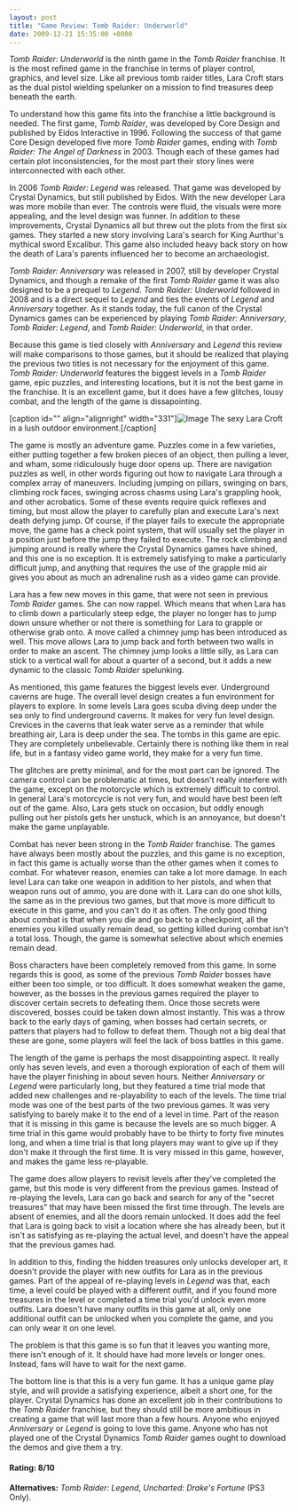```yaml
---
layout: post
title: "Game Review: Tomb Raider: Underworld"
date: 2009-12-21 15:35:00 +0000
---
```

<i>Tomb Raider: Underworld</i> is the ninth game in the <i>Tomb Raider</i> franchise. It is the most refined game in the franchise in terms of player control, graphics, and level size. Like all previous tomb raider titles, Lara Croft stars as the dual pistol wielding spelunker on a mission to find treasures deep beneath the earth.

To understand how this game fits into the franchise a little background is needed. The first game, <i>Tomb Raider</i>, was developed by Core Design and published by Eidos Interactive in 1996. Following the success of that game Core Design developed five more <i>Tomb Raider</i> games, ending with <i>Tomb Raider: The Angel of Darkness</i> in 2003. Though each of these games had certain plot inconsistencies, for the most part their story lines were interconnected with each other.

In 2006 <i>Tomb Raider: Legend</i> was released. That game was developed by Crystal Dynamics, but still published by Eidos. With the new developer Lara was more mobile than ever. The controls were fluid, the visuals were more appealing, and the level design was funner. In addition to these improvements, Crystal Dynamics all but threw out the plots from the first six games. They started a new story involving Lara's search for King Aurthur's mythical sword Excalibur. This game also included heavy back story on how the death of Lara's parents influenced her to become an archaeologist.

<i>Tomb Raider: Anniversary</i> was released in 2007, still by developer Crystal Dynamics, and though a remake of the first <i>Tomb Raider</i> game it was also designed to be a prequel to <i>Legend</i>. <i>Tomb Raider: Underworld</i> followed in 2008 and is a direct sequel to <i>Legend</i> and ties the events of <i>Legend</i> and <i>Anniversary</i> together. As it stands today, the full canon of the Crystal Dynamics games can be experienced by playing <i>Tomb Raider: Anniversary</i>, <i>Tomb Raider: Legend</i>, and <i>Tomb Raider: Underworld</i>, in that order.

Because this game is tied closely with <i>Anniversary</i> and <i>Legend</i> this review will make comparisons to those games, but it should be realized that playing the previous two titles is not necessary for the enjoyment of this game. <i>Tomb Raider: Underworld</i> features the biggest levels in a <i>Tomb Raider</i> game, epic puzzles, and interesting locations, but it is not the best game in the franchise. It is an excellent game, but it does have a few glitches, lousy combat, and the length of the game is dissapointing.

[caption id="" align="alignright" width="331"]![Image](/https://www.jackeverett.com/rc_files/t/r/trunder.PNG) The sexy Lara Croft in a lush outdoor environment.[/caption]

The game is mostly an adventure game. Puzzles come in a few varieties, either putting together a few broken pieces of an object, then pulling a lever, and wham, some ridiculously huge door opens up. There are navigation puzzles as well, in other words figuring out how to navigate Lara through a complex array of maneuvers. Including jumping on pillars, swinging on bars, climbing rock faces, swinging across chasms using Lara's grappling hook, and other acrobatics. Some of these events require quick reflexes and timing, but most allow the player to carefully plan and execute Lara's next death defying jump. Of course, if the player fails to execute the appropriate move, the game has a check point system, that will usually set the player in a position just before the jump they failed to execute. The rock climbing and jumping around is really where the Crystal Dynamics games have shined, and this one is no exception. It is extremely satisfying to make a particularly difficult jump, and anything that requires the use of the grapple mid air gives you about as much an adrenaline rush as a video game can provide.

Lara has a few new moves in this game, that were not seen in previous <i>Tomb Raider</i> games. She can now rappel. Which means that when Lara has to climb down a particularly steep edge, the player no longer has to jump down unsure whether or not there is something for Lara to grapple or otherwise grab onto. A move called a chimney jump has been introduced as well. This move allows Lara to jump back and forth between two walls in order to make an ascent. The chimney jump looks a little silly, as Lara can stick to a vertical wall for about a quarter of a second, but it adds a new dynamic to the classic <i>Tomb Raider</i> spelunking.

As mentioned, this game features the biggest levels ever. Underground caverns are huge. The overall level design creates a fun environment for players to explore. In some levels Lara goes scuba diving deep under the sea only to find underground caverns. It makes for very fun level design. Crevices in the caverns that leak water serve as a reminder that while breathing air, Lara is deep under the sea. The tombs in this game are epic. They are completely unbelievable. Certainly there is nothing like them in real life, but in a fantasy video game world, they make for a very fun time.

The glitches are pretty minimal, and for the most part can be ignored. The camera control can be problematic at times, but doesn't really interfere with the game, except on the motorcycle which is extremely difficult to control. In general Lara's motorcycle is not very fun, and would have best been left out of the game. Also, Lara gets stuck on occasion, but oddly enough pulling out her pistols gets her unstuck, which is an annoyance, but doesn't make the game unplayable.

Combat has never been strong in the <i>Tomb Raider</i> franchise. The games have always been mostly about the puzzles, and this game is no exception, in fact this game is actually worse than the other games when it comes to combat. For whatever reason, enemies can take a lot more damage. In each level Lara can take one weapon in addition to her pistols, and when that weapon runs out of ammo, you are done with it. Lara can do one shot kills, the same as in the previous two games, but that move is more difficult to execute in this game, and you can't do it as often. The only good thing about combat is that when you die and go back to a checkpoint, all the enemies you killed usually remain dead, so getting killed during combat isn't a total loss. Though, the game is somewhat selective about which enemies remain dead.

Boss characters have been completely removed from this game. In some regards this is good, as some of the previous <i>Tomb Raider</i> bosses have either been too simple, or too difficult. It does somewhat weaken the game, however, as the bosses in the previous games required the player to discover certain secrets to defeating them. Once those secrets were discovered, bosses could be taken down almost instantly. This was a throw back to the early days of gaming, when bosses had certain secrets, or patters that players had to follow to defeat them. Though not a big deal that these are gone, some players will feel the lack of boss battles in this game.

The length of the game is perhaps the most disappointing aspect. It really only has seven levels, and even a thorough exploration of each of them will have the player finishing in about seven hours. Neither <i>Anniversary</i> or <i>Legend</i> were particularly long, but they featured a time trial mode that added new challenges and re-playability to each of the levels. The time trial mode was one of the best parts of the two previous games. It was very satisfying to barely make it to the end of a level in time. Part of the reason that it is missing in this game is because the levels are so much bigger. A time trial in this game would probably have to be thirty to forty five minutes long, and when a time trial is that long players may want to give up if they don't make it through the first time. It is very missed in this game, however, and makes the game less re-playable.

The game does allow players to revisit levels after they've completed the game, but this mode is very different from the previous games. Instead of re-playing the levels, Lara can go back and search for any of the "secret treasures" that may have been missed the first time through. The levels are absent of enemies, and all the doors remain unlocked. It does add the feel that Lara is going back to visit a location where she has already been, but it isn't as satisfying as re-playing the actual level, and doesn't have the appeal that the previous games had.

In addition to this, finding the hidden treasures only unlocks developer art, it doesn't provide the player with new outfits for Lara as in the previous games. Part of the appeal of re-playing levels in <i>Legend</i> was that, each time, a level could be played with a different outfit, and if you found more treasures in the level or completed a time trial you'd unlock even more outfits. Lara doesn't have many outfits in this game at all, only one additional outfit can be unlocked when you complete the game, and you can only wear it on one level.

The problem is that this game is so fun that it leaves you wanting more, there isn't enough of it. It should have had more levels or longer ones. Instead, fans will have to wait for the next game.

The bottom line is that this is a very fun game. It has a unique game play style, and will provide a satisfying experience, albeit a short one, for the player. Crystal Dynamics has done an excellent job in their contributions to the <i>Tomb Raider</i> franchise, but they should still be more ambitious in creating a game that will last more than a few hours. Anyone who enjoyed <i>Anniversary</i> or <i>Legend</i> is going to love this game. Anyone who has not played one of the Crystal Dynamics <i>Tomb Raider</i> games ought to download the demos and give them a try.
<h4>Rating: 8/10</h4>
<b>Alternatives:</b> <i>Tomb Raider: Legend</i>, <i>Uncharted: Drake's Fortune</i> (PS3 Only).
